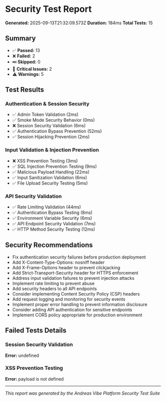 # Security Test Report

**Generated:** 2025-09-13T21:32:09.573Z
**Duration:** 184ms
**Total Tests:** 15

## Summary

- ✅ **Passed:** 13
- ❌ **Failed:** 2
- ⏭️ **Skipped:** 0
- 🚨 **Critical Issues:** 2
- ⚠️ **Warnings:** 5

## Test Results

### Authentication & Session Security

- ✅ Admin Token Validation (2ms)
- ✅ Smoke Mode Security Behavior (0ms)
- ❌ Session Security Validation (6ms)
- ✅ Authentication Bypass Prevention (52ms)
- ✅ Session Hijacking Prevention (2ms)

### Input Validation & Injection Prevention

- ❌ XSS Prevention Testing (3ms)
- ✅ SQL Injection Prevention Testing (9ms)
- ✅ Malicious Payload Handling (22ms)
- ✅ Input Sanitization Validation (6ms)
- ✅ File Upload Security Testing (5ms)

### API Security Validation

- ✅ Rate Limiting Validation (44ms)
- ✅ Authentication Bypass Testing (8ms)
- ✅ Environment Variable Security (6ms)
- ✅ API Endpoint Security Validation (7ms)
- ✅ HTTP Method Security Testing (12ms)

## Security Recommendations

- Fix authentication security failures before production deployment
- Add X-Content-Type-Options: nosniff header
- Add X-Frame-Options header to prevent clickjacking
- Add Strict-Transport-Security header for HTTPS enforcement
- Address input validation failures to prevent injection attacks
- Implement rate limiting to prevent abuse
- Add security headers to all API endpoints
- Consider implementing Content Security Policy (CSP) headers
- Add request logging and monitoring for security events
- Implement proper error handling to prevent information disclosure
- Consider adding API authentication for sensitive endpoints
- Implement CORS policy appropriate for production environment

## Failed Tests Details

### Session Security Validation

**Error:** undefined

### XSS Prevention Testing

**Error:** payload is not defined

---

_This report was generated by the Andreas Vibe Platform Security Test Suite_
